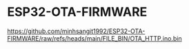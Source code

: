 # ESP32-OTA-FIRMWARE
https://github.com/minhsangit1992/ESP32-OTA-FIRMWARE/raw/refs/heads/main/FILE_BIN/OTA_HTTP.ino.bin